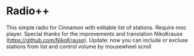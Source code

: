 # Radio++
This simple radio for Cinnamon with editable list of stations. Require moc player.
Special thanks for the improvements and translation NikoKrause (https://github.com/NikoKrause). 
Update: now you can include or excluse stations from list and control volume by mousewheel scroll
